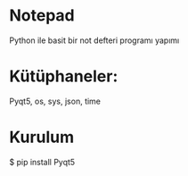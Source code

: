 # Notepad

Python ile basit bir not defteri programı yapımı

# Kütüphaneler:

Pyqt5, os, sys, json, time


# Kurulum

$ pip install Pyqt5

